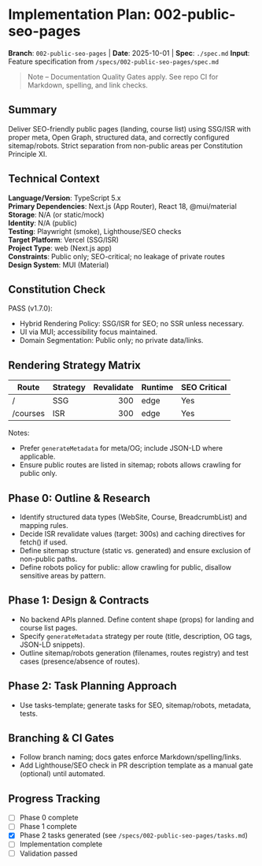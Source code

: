 # Implementation Plan: 002-public-seo-pages

**Branch**: `002-public-seo-pages` | **Date**: 2025-10-01 | **Spec**: `./spec.md`
**Input**: Feature specification from `/specs/002-public-seo-pages/spec.md`

> Note – Documentation Quality Gates apply. See repo CI for Markdown, spelling, and link checks.

## Summary

Deliver SEO-friendly public pages (landing, course list) using SSG/ISR with proper meta, Open Graph, structured data, and correctly configured sitemap/robots. Strict separation from non-public areas per Constitution Principle XI.

## Technical Context

**Language/Version**: TypeScript 5.x  
**Primary Dependencies**: Next.js (App Router), React 18, @mui/material  
**Storage**: N/A (or static/mock)  
**Identity**: N/A (public)  
**Testing**: Playwright (smoke), Lighthouse/SEO checks  
**Target Platform**: Vercel (SSG/ISR)  
**Project Type**: web (Next.js app)  
**Constraints**: Public only; SEO-critical; no leakage of private routes  
**Design System**: MUI (Material)

## Constitution Check

PASS (v1.7.0):

- Hybrid Rendering Policy: SSG/ISR for SEO; no SSR unless necessary.
- UI via MUI; accessibility focus maintained.
- Domain Segmentation: Public only; no private data/links.

## Rendering Strategy Matrix

| Route       | Strategy | Revalidate | Runtime | SEO Critical |
|-------------|----------|-----------:|---------|--------------|
| /           | SSG      |        300 | edge    | Yes          |
| /courses    | ISR      |        300 | edge    | Yes          |

Notes:

- Prefer `generateMetadata` for meta/OG; include JSON-LD where applicable.
- Ensure public routes are listed in sitemap; robots allows crawling for public only.

## Phase 0: Outline & Research

- Identify structured data types (WebSite, Course, BreadcrumbList) and mapping rules.
- Decide ISR revalidate values (target: 300s) and caching directives for fetch() if used.
- Define sitemap structure (static vs. generated) and ensure exclusion of non-public paths.
- Define robots policy for public: allow crawling for public, disallow sensitive areas by pattern.

## Phase 1: Design & Contracts

- No backend APIs planned. Define content shape (props) for landing and course list pages.
- Specify `generateMetadata` strategy per route (title, description, OG tags, JSON-LD snippets).
- Outline sitemap/robots generation (filenames, routes registry) and test cases (presence/absence of routes).

## Phase 2: Task Planning Approach

- Use tasks-template; generate tasks for SEO, sitemap/robots, metadata, tests.

## Branching & CI Gates

- Follow branch naming; docs gates enforce Markdown/spelling/links.
- Add Lighthouse/SEO check in PR description template as a manual gate (optional) until automated.

## Progress Tracking

- [ ] Phase 0 complete
- [ ] Phase 1 complete
- [x] Phase 2 tasks generated (see `/specs/002-public-seo-pages/tasks.md`)
- [ ] Implementation complete
- [ ] Validation passed

